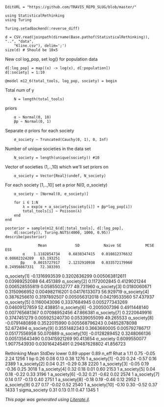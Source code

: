 ```@meta
EditURL = "https://github.com/TRAVIS_REPO_SLUG/blob/master/"
```

```@example m12_6
using StatisticalRethinking
using Turing

Turing.setadbackend(:reverse_diff)

d = CSV.read(joinpath(dirname(Base.pathof(StatisticalRethinking)), "..", "data",
    "Kline.csv"), delim=';')
size(d) # Should be 10x5
```

New col log_pop, set log() for population data

```@example m12_6; continued = true
d[:log_pop] = map((x) -> log(x), d[:population])
d[:society] = 1:10

@model m12_6(total_tools, log_pop, society) = begin
```

Total num of y

```@example m12_6; continued = true
    N = length(total_tools)
```

priors

```@example m12_6; continued = true
    α ~ Normal(0, 10)
    βp ~ Normal(0, 1)
```

Separate σ priors for each society

```@example m12_6; continued = true
    σ_society ~ Truncated(Cauchy(0, 1), 0, Inf)
```

Number of unique societies in the data set

```@example m12_6; continued = true
    N_society = length(unique(society)) #10
```

Vector of societies (1,..,10) which we'll set priors on

```@example m12_6; continued = true
    α_society = Vector{Real}(undef, N_society)
```

For each society [1,..,10] set a prior N(0, σ_society)

```@example m12_6
    α_society ~ [Normal(0, σ_society)]

    for i ∈ 1:N
        λ = exp(α + α_society[society[i]] + βp*log_pop[i])
        total_tools[i] ~ Poisson(λ)
    end
end

posterior = sample(m12_6(d[:total_tools], d[:log_pop],
    d[:society]), Turing.NUTS(4000, 1000, 0.95))
describe(posterior)
```

                   Mean             SD           Naive SE           MCSE          ESS
            α    1.1182854734    0.6838347415   0.010812376632   0.08602324289   63.193251
           βp    0.0015727917    2.1232910938   0.033572179960   0.24956867331   72.383393
 α_society[1]   -0.1316993539    0.3202636299   0.005063812611   0.03989252088   64.451389
 α_society[2]    0.1172002845    0.4129021244   0.006528555819   0.05855032777   49.731960
 α_society[3]    0.0180060671    0.3150966952   0.004982116201   0.04176133073   56.929719
 α_society[4]    0.3876256610    0.3197892507   0.005056312018   0.04219533560   57.437937
 α_society[5]    0.1160043096    0.3337684945   0.005277343269   0.04609127859   52.438851
 α_society[6]   -0.2005007396    0.4911448140   0.007765681367   0.07098952456   47.866381
 α_society[7]    0.2220649916    0.3747451279   0.005925240730   0.05339055099   49.265533
 α_society[8]   -0.0791480898    0.3522015990   0.005568796243   0.04852878098   52.672494
 α_society[9]    0.3551482343    0.3663680005   0.005792786717   0.05177556958   50.070889
α_society[10]   -0.0128289452    0.3248066136   0.005135643490   0.03415921269   90.413654
    σ_society    0.6099550077    1.9077543930   0.030164245491   0.29487628802   41.856723

Rethinking
              Mean StdDev lower 0.89 upper 0.89 n_eff Rhat
a              1.11   0.75      -0.05       2.24  1256    1
bp             0.26   0.08       0.13       0.38  1276    1
a_society[1]  -0.20   0.24      -0.57       0.16  2389    1
a_society[2]   0.04   0.21      -0.29       0.38  2220    1
a_society[3]  -0.05   0.19      -0.36       0.25  3018    1
a_society[4]   0.32   0.18       0.01       0.60  2153    1
a_society[5]   0.04   0.18      -0.22       0.33  3196    1
a_society[6]  -0.32   0.21      -0.62       0.02  2574    1
a_society[7]   0.14   0.17      -0.13       0.40  2751    1
a_society[8]  -0.18   0.19      -0.46       0.12  2952    1
a_society[9]   0.27   0.17      -0.02       0.52  2540    1
a_society[10] -0.10   0.30      -0.52       0.37  1433    1
sigma_society  0.31   0.13       0.11       0.47  1345    1

*This page was generated using [Literate.jl](https://github.com/fredrikekre/Literate.jl).*


